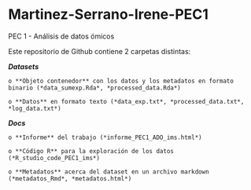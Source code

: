 # Martinez-Serrano-Irene-PEC1
PEC 1 - Análisis de datos ómicos

Este repositorio de Github contiene 2 carpetas distintas:

***Datasets***

    o **Objeto contenedor** con los datos y los metadatos en formato binario (*data_sumexp.Rda*, *processed_data.Rda*)
  
    o **Datos** en formato texto (*data_exp.txt*, *processed_data.txt*, *log_data.txt*)

  ***Docs***
  
    o **Informe** del trabajo (*informe_PEC1_ADO_ims.html*)
  
    o **Código R** para la exploración de los datos (*R_studio_code_PEC1_ims*)
    
    o **Metadatos** acerca del dataset en un archivo markdown (*metadatos_Rmd*, *metadatos.html*)

